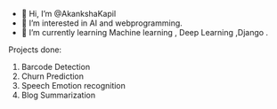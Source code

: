 - 👋 Hi, I’m @AkankshaKapil
- 👀 I’m interested in AI and webprogramming.
- 🌱 I’m currently learning Machine learning , Deep Learning ,Django .


Projects done:
1. Barcode Detection
2. Churn Prediction
3. Speech Emotion recognition
4. Blog Summarization
   

